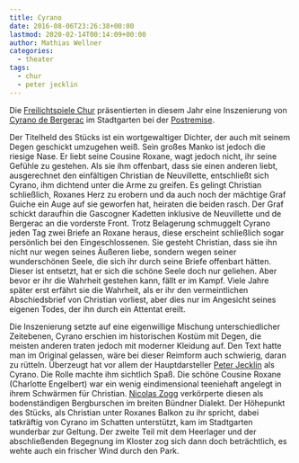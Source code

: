 ```yaml
---
title: Cyrano
date: 2016-08-06T23:26:38+00:00
lastmod: 2020-02-14T00:14:09+00:00
author: Mathias Wellner
categories:
  - theater
tags:
  - chur
  - peter jecklin
---
```

Die <a href="http://www.freilichtspiele-chur.ch/" title="Freilichtspiele Chur" target="_blank">Freilichtspiele Chur</a> präsentierten in diesem Jahr eine Inszenierung von <a href="https://de.wikipedia.org/wiki/Cyrano_de_Bergerac_(Rostand)" title="Cyrano de Bergerac" target="_blank">Cyrano de Bergerac</a> im Stadtgarten bei der <a href="http://www.postremise.ch/" title="Postremise" target="_blank">Postremise</a>. 
<!--more-->

Der Titelheld des Stücks ist ein wortgewaltiger Dichter, der auch mit seinem Degen geschickt umzugehen weiß. Sein großes Manko ist jedoch die riesige Nase. Er liebt seine Cousine Roxane, wagt jedoch nicht, ihr seine Gefühle zu gestehen. Als sie ihm offenbart, dass sie einen anderen liebt, ausgerechnet den einfältigen Christian de Neuvillette, entschließt sich Cyrano, ihm dichtend unter die Arme zu greifen. Es gelingt Christian schließlich, Roxanes Herz zu erobern und da auch noch der mächtige Graf Guiche ein Auge auf sie geworfen hat, heiraten die beiden rasch. Der Graf schickt daraufhin die Gascogner Kadetten inklusive de Neuvillette und de Bergerac an die vorderste Front. Trotz Belagerung schmuggelt Cyrano jeden Tag zwei Briefe an Roxane heraus, diese erscheint schließlich sogar persönlich bei den Eingeschlossenen. Sie gesteht Christian, dass sie ihn nicht nur wegen seines Äußeren liebe, sondern wegen seiner wunderschönen Seele, die sich ihr durch seine Briefe offenbart hätten. Dieser ist entsetzt, hat er sich die schöne Seele doch nur geliehen. Aber bevor er ihr die Wahrheit gestehen kann, fällt er im Kampf. Viele Jahre später erst erfährt sie die Wahrheit, als er ihr den vermeintlichen Abschiedsbrief von Christian vorliest, aber dies nur im Angesicht seines eigenen Todes, der ihn durch ein Attentat ereilt. 

Die Inszenierung setzte auf eine eigenwillige Mischung unterschiedlicher Zeitebenen, Cyrano erschien im historischen Kostüm mit Degen, die meisten anderen traten jedoch mit moderner Kleidung auf. Den Text hatte man im Original gelassen, wäre bei dieser Reimform auch schwierig, daran zu rütteln. Überzeugt hat vor allem der Hauptdarsteller <a href="https://de.wikipedia.org/wiki/Peter_Jecklin" title="Peter Jecklin" target="_blank">Peter Jecklin</a> als Cyrano. Die Rolle machte ihm sichtlich Spaß. Die schöne Cousine Roxane (Charlotte Engelbert) war ein wenig eindimensional teeniehaft angelegt in ihrem Schwärmen für Christian. <a href="https://twitter.com/nizogg" title="Nicolas Zogg" target="_blank">Nicolas Zogg</a> verkörperte diesen als bodenständigen Bergburschen im breiten Bündner Dialekt. Der Höhepunkt des Stücks, als Christian unter Roxanes Balkon zu ihr spricht, dabei tatkräftig von Cyrano im Schatten unterstützt, kam im Stadtgarten wunderbar zur Geltung. Der zweite Teil mit dem Heerlager und der abschließenden Begegnung im Kloster zog sich dann doch beträchtlich, es wehte auch ein frischer Wind durch den Park.
